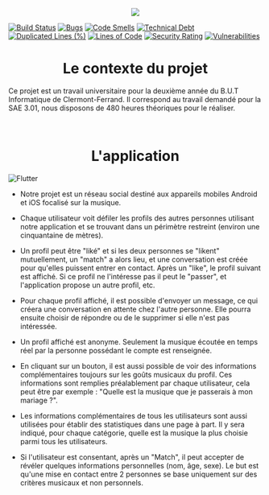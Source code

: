 <p align="center">
  <img src="https://codefirst.iut.uca.fr/git/DAFLDev/DAFLMusic/raw/branch/master/Documentation/Images/banner.png" />
</p>

[![Build Status](https://codefirst.iut.uca.fr/api/badges/DAFLDev/DAFLMusic/status.svg)](https://codefirst.iut.uca.fr/DAFLDev/DAFLMusic)
[![Bugs](https://codefirst.iut.uca.fr/sonar/api/project_badges/measure?project=DAFLMusic&metric=bugs&token=d36308dfacfc3cb26e1944ec2441cd9563e0c912)](https://codefirst.iut.uca.fr/sonar/dashboard?id=DAFLMusic)
[![Code Smells](https://codefirst.iut.uca.fr/sonar/api/project_badges/measure?project=DAFLMusic&metric=code_smells&token=d36308dfacfc3cb26e1944ec2441cd9563e0c912)](https://codefirst.iut.uca.fr/sonar/dashboard?id=DAFLMusic)
[![Technical Debt](https://codefirst.iut.uca.fr/sonar/api/project_badges/measure?project=DAFLMusic&metric=sqale_index&token=d36308dfacfc3cb26e1944ec2441cd9563e0c912)](https://codefirst.iut.uca.fr/sonar/dashboard?id=DAFLMusic)
[![Duplicated Lines (%)](https://codefirst.iut.uca.fr/sonar/api/project_badges/measure?project=DAFLMusic&metric=duplicated_lines_density&token=d36308dfacfc3cb26e1944ec2441cd9563e0c912)](https://codefirst.iut.uca.fr/sonar/dashboard?id=DAFLMusic)
[![Lines of Code](https://codefirst.iut.uca.fr/sonar/api/project_badges/measure?project=DAFLMusic&metric=ncloc&token=d36308dfacfc3cb26e1944ec2441cd9563e0c912)](https://codefirst.iut.uca.fr/sonar/dashboard?id=DAFLMusic)
[![Security Rating](https://codefirst.iut.uca.fr/sonar/api/project_badges/measure?project=DAFLMusic&metric=security_rating&token=d36308dfacfc3cb26e1944ec2441cd9563e0c912)](https://codefirst.iut.uca.fr/sonar/dashboard?id=DAFLMusic)
[![Vulnerabilities](https://codefirst.iut.uca.fr/sonar/api/project_badges/measure?project=DAFLMusic&metric=vulnerabilities&token=d36308dfacfc3cb26e1944ec2441cd9563e0c912)](https://codefirst.iut.uca.fr/sonar/dashboard?id=DAFLMusic)

# <div align="center">Le contexte du projet</div>

Ce projet est un travail universitaire pour la deuxième année du B.U.T Informatique de Clermont-Ferrand. Il correspond au travail demandé pour la SAE 3.01, nous disposons de 480 heures théoriques pour le réaliser.

<br>

# <div align="center">L'application</div>

![Flutter](https://img.shields.io/badge/Flutter-%2302569B.svg?style=for-the-badge&logo=Flutter&logoColor=white)

* Notre projet est un réseau social destiné aux appareils mobiles Android
et iOS focalisé sur la musique.

* Chaque utilisateur voit défiler les profils des autres personnes utilisant
notre application et se trouvant dans un périmètre restreint (environ une
cinquantaine de mètres).

* Un profil peut être "liké" et si les deux personnes se "likent" mutuellement, un "match" a alors lieu, et une conversation est créée pour qu'elles puissent entrer en contact. Après un "like", le profil suivant est affiché. Si ce profil ne l'intéresse pas il peut le "passer", et l'application propose un autre profil, etc.

* Pour chaque profil affiché, il est possible d'envoyer un message, ce qui
créera une conversation en attente chez l'autre personne. Elle pourra
ensuite choisir de répondre ou de le supprimer si elle n'est pas intéressée.

* Un profil affiché est anonyme. Seulement la musique écoutée en temps
réel par la personne possédant le compte est renseignée.

* En cliquant sur un bouton, il est aussi possible de voir des informations
complémentaires toujours sur les goûts musicaux du profil. Ces
informations sont remplies préalablement par chaque utilisateur, cela
peut être par exemple : "Quelle est la musique que je passerais à mon
mariage ?".

* Les informations complémentaires de tous les utilisateurs sont aussi
utilisées pour établir des statistiques dans une page à part. Il y sera
indiqué, pour chaque catégorie, quelle est la musique la plus choisie parmi
tous les utilisateurs.

* Si l'utilisateur est consentant, après un "Match", il peut accepter de
révéler quelques informations personnelles (nom, âge, sexe).
Le but est qu'une mise en contact entre 2 personnes se base uniquement
sur des critères musicaux et non personnels.